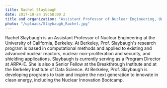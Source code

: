 ```yaml
---
title: Rachel Slaybaugh
date: 2017-10-24 19:58:00 Z
title and organization: "Assistant Professor of Nuclear Engineering, University of California, Berkeley"
photo: "/uploads/Slaybaugh_Rachel.jpg"
---
```

Rachel Slaybaugh is an Assistant Professor of Nuclear Engineering at the University of California, Berkeley. At Berkeley, Prof. Slaybaugh's research program is based in computational methods and applied to existing and advanced nuclear reactors, nuclear non-proliferation and security, and shielding applications. Slaybaugh is currently serving as a Program Director at ARPA-E. She is also a Senior Fellow at the Breakthrough Institute and at the Berkeley Institute of Data Science. At Berkeley, Prof. Slaybaugh is developing programs to train and inspire the next generation to innovate in clean energy, including the Nuclear Innovation Bootcamp.
